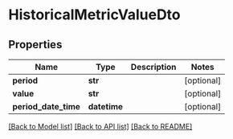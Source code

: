 # HistoricalMetricValueDto

## Properties
Name | Type | Description | Notes
------------ | ------------- | ------------- | -------------
**period** | **str** |  | [optional] 
**value** | **str** |  | [optional] 
**period_date_time** | **datetime** |  | [optional] 

[[Back to Model list]](../README.md#documentation-for-models) [[Back to API list]](../README.md#documentation-for-api-endpoints) [[Back to README]](../README.md)

